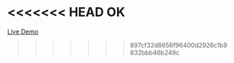 <<<<<<< HEAD
OK
=======
[Live Demo](https://artikosamodra.github.io/video-player-web/)
>>>>>>> 897cf32d8656f96400d2926c1b9832bbb46b249c
